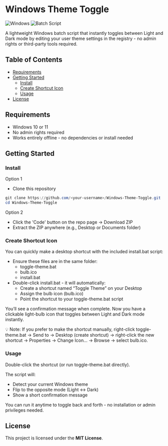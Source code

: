 # Windows Theme Toggle

![Windows](https://img.shields.io/badge/Windows-10%2B-0078D6?style=flat-square&logo=windows)
![Batch Script](https://img.shields.io/badge/Language-Batch-4D4D4D?style=flat-square&logo=windows-terminal)

A lightweight Windows batch script that instantly toggles between Light and Dark mode by editing your user theme settings in the registry - no admin rights or third-party tools required.

## Table of Contents

- [Requirements](#requirements)
- [Getting Started](#getting-started)
  - [Install](#install)
  - [Create Shortcut Icon](#create-shortcut-icon)
  - [Usage](#usage)
- [License](#license)

## Requirements

- Windows 10 or 11
- No admin rights required
- Works entirely offline - no dependencies or install needed

## Getting Started

### Install

Option 1

- Clone this repository

```powershell
git clone https://github.com/<your-username>/Windows-Theme-Toggle.git
cd Windows-Theme-Toggle
```

Option 2

- Click the 'Code' button on the repo page → Download ZIP
- Extract the ZIP anywhere (e.g., Desktop or Documents folder)

### Create Shortcut Icon

You can quickly make a desktop shortcut with the included install.bat script:

- Ensure these files are in the same folder:
  - toggle-theme.bat
  - bulb.ico
  - install.bat
- Double-click install.bat - it will automatically:
  - Create a shortcut named “Toggle Theme” on your Desktop
  - Assign the bulb icon (bulb.ico)
  - Point the shortcut to your toggle-theme.bat script

You’ll see a confirmation message when complete.
Now you have a clickable light-bulb icon that toggles between Light and Dark mode instantly.

💡 Note: If you prefer to make the shortcut manually, right-click toggle-theme.bat → Send to → Desktop (create shortcut) → right-click the new shortcut → Properties → Change Icon… → Browse → select bulb.ico.

### Usage

Double-click the shortcut (or run toggle-theme.bat directly).

The script will:

- Detect your current Windows theme
- Flip to the opposite mode (Light ↔ Dark)
- Show a short confirmation message

You can run it anytime to toggle back and forth - no installation or admin privileges needed.

## License

This project is licensed under the **MIT License**.
